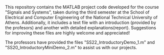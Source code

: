 This repository contains the MATLAB project code developed for the course "Signals and Systems", taken during the third semester at the School of Electrical and Computer Engineering of the National Technical University of Athens. Additionally, it includes a text file with an introduction (provided by the profesors) and another with detailed explanations(report). Suggestions for improving these files are highly welcome and appreciated!

The professors have provided the files "SS22_IntroductoryDemo_1.m" and "SS20_IntroductoryMiniDemo_2.m" to assist us with our projects.
